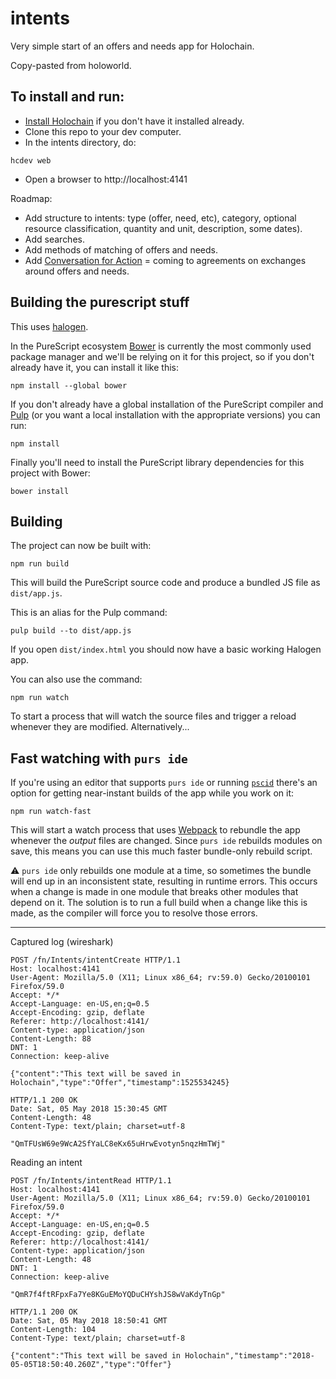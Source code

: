 # intents

Very simple start of an offers and needs app for Holochain.

Copy-pasted from holoworld.

## To install and run:

* [Install Holochain](https://developer.holochain.org/Install_Holochain) if you don't have it installed already.
* Clone this repo to your dev computer.
* In the intents directory, do:
```
hcdev web
```
* Open a browser to http://localhost:4141

Roadmap:

* Add structure to intents: type (offer, need, etc), category, optional resource classification, quantity and unit, description, some dates).
* Add searches.
* Add methods of matching of offers and needs.
* Add [Conversation for Action](https://www.valueflo.ws/introduction/cfa.html) = coming to agreements on exchanges around offers and needs.

## Building the purescript stuff

This uses [halogen](https://github.com/slamdata/purescript-halogen/tree/master/docs).

In the PureScript ecosystem [Bower](http://bower.io/) is currently the
most commonly used package manager and we'll be relying on it for this
project, so if you don't already have it, you can install it like
this:

``` shell
npm install --global bower
```

If you don't already have a global installation of the PureScript
compiler and [Pulp](https://github.com/bodil/pulp) (or you want a
local installation with the appropriate versions) you can run:

``` shell
npm install
```

Finally you'll need to install the PureScript library dependencies for
this project with Bower:

``` shell
bower install
```

## Building

The project can now be built with:

``` shell
npm run build
```

This will build the PureScript source code and produce a bundled JS
file as `dist/app.js`.

This is an alias for the Pulp command:

``` shell
pulp build --to dist/app.js
```

If you open `dist/index.html` you should now have a basic working Halogen app.

You can also use the command:

``` shell
npm run watch
```

To start a process that will watch the source files and trigger a
reload whenever they are modified. Alternatively...

## Fast watching with `purs ide`

If you're using an editor that supports `purs ide` or running
[`pscid`](https://github.com/kRITZCREEK/pscid) there's an option for
getting near-instant builds of the app while you work on it:

``` shell
npm run watch-fast
```

This will start a watch process that uses
[Webpack](https://github.com/webpack/webpack) to rebundle the app
whenever the _output_ files are changed. Since `purs ide` rebuilds
modules on save, this means you can use this much faster bundle-only
rebuild script.

:warning: `purs ide` only rebuilds one module at a time, so sometimes
the bundle will end up in an inconsistent state, resulting in runtime
errors. This occurs when a change is made in one module that breaks
other modules that depend on it. The solution is to run a full build
when a change like this is made, as the compiler will force you to
resolve those errors.


---------------------------------

Captured log (wireshark)

```
POST /fn/Intents/intentCreate HTTP/1.1
Host: localhost:4141
User-Agent: Mozilla/5.0 (X11; Linux x86_64; rv:59.0) Gecko/20100101 Firefox/59.0
Accept: */*
Accept-Language: en-US,en;q=0.5
Accept-Encoding: gzip, deflate
Referer: http://localhost:4141/
Content-type: application/json
Content-Length: 88
DNT: 1
Connection: keep-alive

{"content":"This text will be saved in Holochain","type":"Offer","timestamp":1525534245}

HTTP/1.1 200 OK
Date: Sat, 05 May 2018 15:30:45 GMT
Content-Length: 48
Content-Type: text/plain; charset=utf-8

"QmTFUsW69e9WcA2SfYaLC8eKx65uHrwEvotyn5nqzHmTWj"
```

Reading an intent
```
POST /fn/Intents/intentRead HTTP/1.1
Host: localhost:4141
User-Agent: Mozilla/5.0 (X11; Linux x86_64; rv:59.0) Gecko/20100101 Firefox/59.0
Accept: */*
Accept-Language: en-US,en;q=0.5
Accept-Encoding: gzip, deflate
Referer: http://localhost:4141/
Content-type: application/json
Content-Length: 48
DNT: 1
Connection: keep-alive

"QmR7f4ftRFpxFa7Ye8KGuEMoYQDuCHYshJS8wVaKdyTnGp"

HTTP/1.1 200 OK
Date: Sat, 05 May 2018 18:50:41 GMT
Content-Length: 104
Content-Type: text/plain; charset=utf-8

{"content":"This text will be saved in Holochain","timestamp":"2018-05-05T18:50:40.260Z","type":"Offer"}
```
